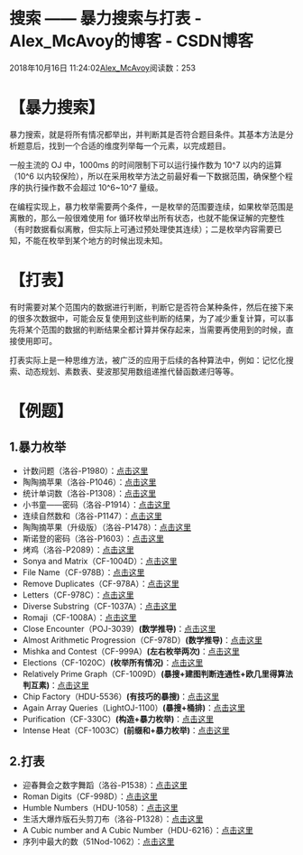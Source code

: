 # 搜索 —— 暴力搜索与打表 - Alex_McAvoy的博客 - CSDN博客





2018年10月16日 11:24:02[Alex_McAvoy](https://me.csdn.net/u011815404)阅读数：253








# 【暴力搜索】

暴力搜索，就是将所有情况都举出，并判断其是否符合题目条件。其基本方法是分析题意后，找到一个合适的维度列举每一个元素，以完成题目。

一般主流的 OJ 中，1000ms 的时间限制下可以运行操作数为 10^7 以内的运算（10^6 以内较保险），所以在采用枚举方法之前最好看一下数据范围，确保整个程序的执行操作数不会超过 10^6~10^7 量级。

在编程实现上，暴力枚举需要两个条件，一是枚举的范围要连续，如果枚举范围是离散的，那么一般很难使用 for 循环枚举出所有状态，也就不能保证解的完整性（有时数据看似离散，但实际上可通过预处理使其连续）；二是枚举内容需要已知，不能在枚举到某个地方的时候出现未知。

# 【打表】

有时需要对某个范围内的数据进行判断，判断它是否符合某种条件，然后在接下来的很多次数据中，可能会反复使用到这些判断的结果，为了减少重复计算，可以事先将某个范围的数据的判断结果全都计算并保存起来，当需要再使用到的时候，直接使用即可。

打表实际上是一种思维方法，被广泛的应用于后续的各种算法中，例如：记忆化搜索、动态规划、素数表、斐波那契用数组递推代替函数递归等等。

# 【例题】

## 1.暴力枚举
- 计数问题（洛谷-P1980）：[点击这里](https://blog.csdn.net/u011815404/article/details/79246780)
- 陶陶摘苹果（洛谷-P1046）：[点击这里](https://blog.csdn.net/u011815404/article/details/79250727)
- 统计单词数（洛谷-P1308）：[点击这里](https://blog.csdn.net/u011815404/article/details/79271679)
- 小书童——密码（洛谷-P1914）：[点击这里](https://blog.csdn.net/u011815404/article/details/79272230)
- 连续自然数和（洛谷-P1147）：[点击这里](https://blog.csdn.net/u011815404/article/details/81746830)
- 陶陶摘苹果（升级版）（洛谷-P1478）：[点击这里](https://blog.csdn.net/u011815404/article/details/79402519)
- 斯诺登的密码（洛谷-P1603）：[点击这里](https://blog.csdn.net/u011815404/article/details/79905393)
- 烤鸡（洛谷-P2089）：[点击这里](https://blog.csdn.net/u011815404/article/details/79403067)
- Sonya and Matrix（CF-1004D）：[点击这里](https://blog.csdn.net/u011815404/article/details/82083047)
- File Name（CF-978B）：[点击这里](https://blog.csdn.net/u011815404/article/details/81540854)
- Remove Duplicates（CF-978A）：[点击这里](https://blog.csdn.net/u011815404/article/details/81540752)
- Letters（CF-978C）：[点击这里](https://blog.csdn.net/u011815404/article/details/81540953)
- Diverse Substring（CF-1037A）：[点击这里](https://blog.csdn.net/u011815404/article/details/83590302)
- Romaji（CF-1008A）：[点击这里](https://blog.csdn.net/u011815404/article/details/81986513)
- Close Encounter（POJ-3039）**(数学推导)**：[点击这里](https://blog.csdn.net/u011815404/article/details/81208630)
- Almost Arithmetic Progression（CF-978D）**(数学推导)**：[点击这里](https://blog.csdn.net/u011815404/article/details/81565997)
- Mishka and Contest（CF-999A）**(左右枚举两次)**：[点击这里](https://blog.csdn.net/u011815404/article/details/81486342)
- Elections（CF-1020C）**(枚举所有情况)**：[点击这里](https://blog.csdn.net/u011815404/article/details/81668453)
- Relatively Prime Graph（CF-1009D）**(暴搜+建图判断连通性+欧几里得算法判互素)**：[点击这里](https://blog.csdn.net/u011815404/article/details/81987458)
- Chip Factory（HDU-5536）**(有技巧的暴搜)**：[点击这里](https://blog.csdn.net/u011815404/article/details/86541613)
- Again Array Queries（LightOJ-1100）**(暴搜+桶排)**：[点击这里](https://blog.csdn.net/u011815404/article/details/86585595)
- Purification（CF-330C）**(构造+暴力枚举)**：[点击这里](https://blog.csdn.net/u011815404/article/details/86991170)
- Intense Heat（CF-1003C）**(前缀和+暴力枚举)**：[点击这里](https://blog.csdn.net/u011815404/article/details/81434648)

## 2.打表
- 迎春舞会之数字舞蹈（洛谷-P1538）：[点击这里](https://blog.csdn.net/u011815404/article/details/79905434)
- Roman Digits（CF-998D）：[点击这里](https://blog.csdn.net/u011815404/article/details/82081836)
- Humble Numbers（HDU-1058）：[点击这里](https://blog.csdn.net/u011815404/article/details/79703801)
- 生活大爆炸版石头剪刀布（洛谷-P1328）：[点击这里](https://blog.csdn.net/u011815404/article/details/79806443)
- A Cubic number and A Cubic Number（HDU-6216）：[点击这里](https://blog.csdn.net/u011815404/article/details/87365539)
- 序列中最大的数（51Nod-1062）：[点击这里](https://blog.csdn.net/u011815404/article/details/89321375)




